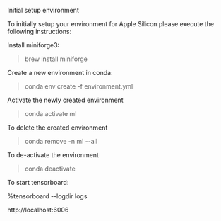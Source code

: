 Initial setup environment

To initially setup your environment for Apple Silicon please execute the following instructions:

Install miniforge3:

> brew install miniforge

Create a new environment in conda:

> conda env create -f environment.yml

Activate the newly created environment

> conda activate ml

To delete the created environment

> conda remove -n ml --all

To de-activate the environment

> conda deactivate

To start tensorboard:

%tensorboard --logdir logs

http://localhost:6006